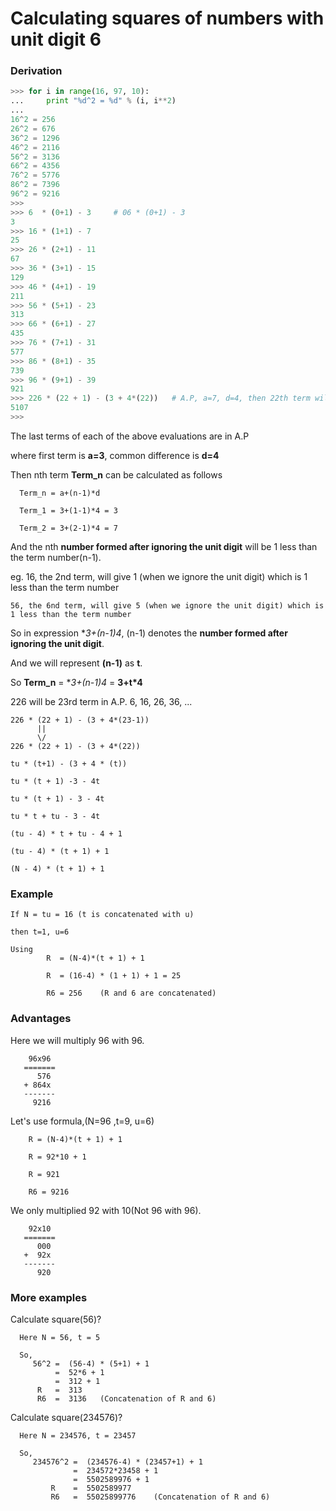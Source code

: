 # Calculating squares of numbers with unit digit 6

### Derivation

```python
>>> for i in range(16, 97, 10):
...     print "%d^2 = %d" % (i, i**2)
... 
16^2 = 256
26^2 = 676
36^2 = 1296
46^2 = 2116
56^2 = 3136
66^2 = 4356
76^2 = 5776
86^2 = 7396
96^2 = 9216
>>> 
>>> 6  * (0+1) - 3     # 06 * (0+1) - 3
3
>>> 16 * (1+1) - 7
25
>>> 26 * (2+1) - 11
67
>>> 36 * (3+1) - 15
129
>>> 46 * (4+1) - 19
211
>>> 56 * (5+1) - 23
313
>>> 66 * (6+1) - 27
435
>>> 76 * (7+1) - 31
577
>>> 86 * (8+1) - 35
739
>>> 96 * (9+1) - 39
921
>>> 226 * (22 + 1) - (3 + 4*(22))   # A.P, a=7, d=4, then 22th term will be 7 + 4*(22-1)
5107
>>> 
```

The last terms of each of the above evaluations are in A.P

where first term is **a=3**, common difference is **d=4**

Then nth term **Term_n** can be calculated as follows

```
  Term_n = a+(n-1)*d

  Term_1 = 3+(1-1)*4 = 3

  Term_2 = 3+(2-1)*4 = 7
```

And the nth **number formed after ignoring the unit digit** will be 1 less than the term number(n-1).

eg.
    16, the 2nd term, will give 1 (when we ignore the unit digit) which is 1 less than the term number

    56, the 6nd term, will give 5 (when we ignore the unit digit) which is 1 less than the term number

So in expression **3+(n-1)*4**, (n-1) denotes the **number formed after ignoring the unit digit**.

And we will represent **(n-1)** as **t**. 

So **Term_n** = **3+(n-1)*4** = **3+t*4** 

226 will be 23rd term in A.P. 6, 16, 26, 36, ...

```
226 * (22 + 1) - (3 + 4*(23-1))  
      ||
      \/
226 * (22 + 1) - (3 + 4*(22))  
```

```
tu * (t+1) - (3 + 4 * (t))

tu * (t + 1) -3 - 4t

tu * (t + 1) - 3 - 4t

tu * t + tu - 3 - 4t

(tu - 4) * t + tu - 4 + 1

(tu - 4) * (t + 1) + 1

(N - 4) * (t + 1) + 1
```

### Example

```
If N = tu = 16 (t is concatenated with u)

then t=1, u=6	

Using 
        R  = (N-4)*(t + 1) + 1
 
        R  = (16-4) * (1 + 1) + 1 = 25

        R6 = 256	(R and 6 are concatenated)
```

### Advantages

Here we will multiply 96 with 96.

```
    96x96
   =======
      576
   + 864x
   -------
     9216
```

Let's use formula,(N=96 ,t=9, u=6)

```
    R = (N-4)*(t + 1) + 1

    R = 92*10 + 1

    R = 921

    R6 = 9216
```

We only multiplied 92 with 10(Not 96 with 96).

```
    92x10
   =======
      000
   +  92x
   -------
      920
```

### More examples

Calculate square(56)?

```
  Here N = 56, t = 5

  So,
     56^2 =  (56-4) * (5+1) + 1
          =  52*6 + 1
          =  312 + 1
      R   =  313
      R6  =  3136   (Concatenation of R and 6)
```


Calculate square(234576)?

```
  Here N = 234576, t = 23457

  So,
     234576^2 =  (234576-4) * (23457+1) + 1
              =  234572*23458 + 1
              =  5502589976 + 1
         R    =  5502589977
         R6   =  55025899776    (Concatenation of R and 6)
```


